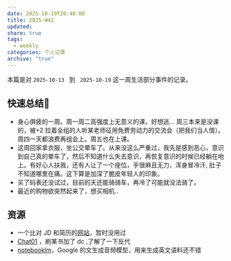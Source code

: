 ```yaml
---
date: 2025-10-19T20:48:00
title: 2025-W42
updated:
share: true
tags:
  - weekly
categories: 个人记录
archive: "true"
---
```


本篇是对 `2025-10-13 ` 到 ` 2025-10-19` 这一周生活部分事件的记录。


## 快速总结💭
-  身心俱疲的一周。周一周二高强度上无意义的课，好想逃... 周三本来是没课的，被+2 拉着全组的人听某老师征用免费劳动力的交流会（把我们当人情）。周四一天都浪费再组会上。周五也在上课。
- 这周回家拿衣服，坐公交晕车了。从来没这么严重过，我先是感到恶心，意识到自己真的晕车了，然后不知道什么失去意识，再恢复意识的时候已经躺在地上。有好心人扶我，还有人让了一个座位，手很麻且无力，浑身冒冷汗, 肚子不知道哪里在痛。这下算是加深了脆皮年轻人的印象。
- 买了码表还没试过，目前的天还能骑骑车，再冷了可能就没法骑了。
- 最近的购物欲突然起来了，想买相机..


## 资源
- 一个比对 JD 和简历的[网站](https://job.mastersgo.cc/)，暂时没用过
- [Chat01](https://chat01.ai/zh/discover) ，刷某书加了 dc ,了解了一下反代
- [notebooklm](https://notebooklm.google.com)，Google 的文生成音频模型，用来生成英文语料还不错
